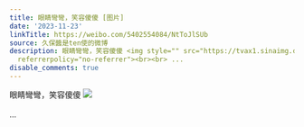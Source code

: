 ```yaml
---
title: 眼睛彎彎，笑容傻傻 [图片]
date: '2023-11-23'
linkTitle: https://weibo.com/5402554084/NtToJlSUb
source: 久保醬是ten使的微博
description: 眼睛彎彎，笑容傻傻 <img style="" src="https://tvax1.sinaimg.cn/large/005TCz76gy1hk50oa3qe8j30q80k80u4.jpg"
  referrerpolicy="no-referrer"><br><br> ...
disable_comments: true
---
```

眼睛彎彎，笑容傻傻 <img style="" src="https://tvax1.sinaimg.cn/large/005TCz76gy1hk50oa3qe8j30q80k80u4.jpg" referrerpolicy="no-referrer"><br><br> ...